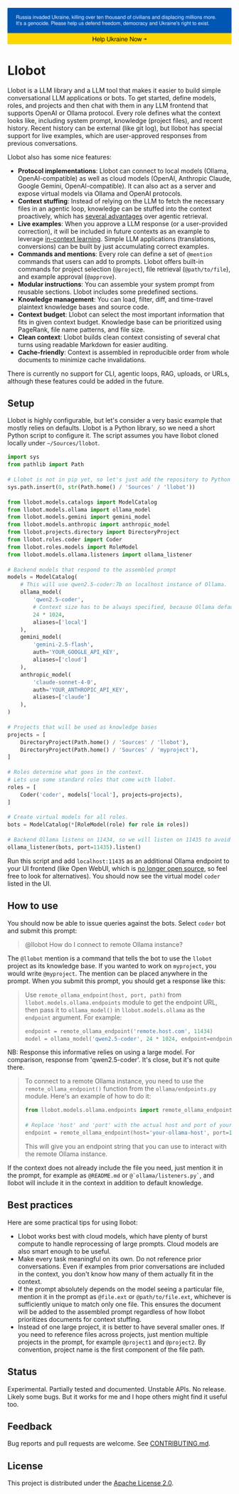 [![SWUbanner](https://raw.githubusercontent.com/vshymanskyy/StandWithUkraine/main/banner2-direct.svg)](https://github.com/vshymanskyy/StandWithUkraine/blob/main/docs/README.md)

# Llobot

Llobot is a LLM library and a LLM tool that makes it easier to build simple conversational LLM applications or bots. To get started, define models, roles, and projects and then chat with them in any LLM frontend that supports OpenAI or Ollama protocol. Every role defines what the context looks like, including system prompt, knowledge (project files), and recent history. Recent history can be external (like git log), but llobot has special support for live examples, which are user-approved responses from previous conversations.

Llobot also has some nice features:

- **Protocol implementations**: Llobot can connect to local models (Ollama, OpenAI-compatible) as well as cloud models (OpenAI, Anthropic Claude, Google Gemini, OpenAI-compatible). It can also act as a server and expose virtual models via Ollama and OpenAI protocols.
- **Context stuffing**: Instead of relying on the LLM to fetch the necessary files in an agentic loop, knowledge can be stuffed into the context proactively, which has [several advantages](https://blog.machinezoo.com/Why_context_stuffing) over agentic retrieval.
- **Live examples**: When you approve a LLM response (or a user-provided correction), it will be included in future contexts as an example to leverage [in-context learning](https://arxiv.org/abs/2005.14165). Simple LLM applications (translations, conversions) can be built by just accumulating correct examples.
- **Commands and mentions**: Every role can define a set of `@mention` commands that users can add to prompts. Llobot offers built-in commands for project selection (`@project`), file retrieval (`@path/to/file`), and example approval (`@approve`).
- **Modular instructions**: You can assemble your system prompt from reusable sections. Llobot includes some predefined sections.
- **Knowledge management**: You can load, filter, diff, and time-travel plaintext knowledge bases and source code.
- **Context budget**: Llobot can select the most important information that fits in given context budget. Knowledge base can be prioritized using PageRank, file name patterns, and file size.
- **Clean context**: Llobot builds clean context consisting of several chat turns using readable Markdown for easier auditing.
- **Cache-friendly**: Context is assembled in reproducible order from whole documents to minimize cache invalidations.

There is currently no support for CLI, agentic loops, RAG, uploads, or URLs, although these features could be added in the future.

## Setup

Llobot is highly configurable, but let's consider a very basic example that mostly relies on defaults. Llobot is a Python library, so we need a short Python script to configure it. The script assumes you have llobot cloned locally under `~/Sources/llobot`.

```python
import sys
from pathlib import Path

# Llobot is not in pip yet, so let's just add the repository to Python's module path.
sys.path.insert(0, str(Path.home() / 'Sources' / 'llobot'))

from llobot.models.catalogs import ModelCatalog
from llobot.models.ollama import ollama_model
from llobot.models.gemini import gemini_model
from llobot.models.anthropic import anthropic_model
from llobot.projects.directory import DirectoryProject
from llobot.roles.coder import Coder
from llobot.roles.models import RoleModel
from llobot.models.ollama.listeners import ollama_listener

# Backend models that respond to the assembled prompt
models = ModelCatalog(
    # This will use qwen2.5-coder:7b on localhost instance of Ollama.
    ollama_model(
        'qwen2.5-coder',
        # Context size has to be always specified, because Ollama defaults are tiny.
        24 * 1024,
        aliases=['local']
    ),
    gemini_model(
        'gemini-2.5-flash',
        auth='YOUR_GOOGLE_API_KEY',
        aliases=['cloud']
    ),
    anthropic_model(
        'claude-sonnet-4-0',
        auth='YOUR_ANTHROPIC_API_KEY',
        aliases=['claude']
    ),
)

# Projects that will be used as knowledge bases
projects = [
    DirectoryProject(Path.home() / 'Sources' / 'llobot'),
    DirectoryProject(Path.home() / 'Sources' / 'myproject'),
]

# Roles determine what goes in the context.
# Lets use some standard roles that come with llobot.
roles = [
    Coder('coder', models['local'], projects=projects),
]

# Create virtual models for all roles.
bots = ModelCatalog(*[RoleModel(role) for role in roles])

# Backend Ollama listens on 11434, so we will listen on 11435 to avoid conflicts.
ollama_listener(bots, port=11435).listen()
```

Run this script and add `localhost:11435` as an additional Ollama endpoint to your UI frontend (like Open WebUI, which is [no longer open source](https://github.com/open-webui/open-webui/issues/13579), so feel free to look for alternatives). You should now see the virtual model `coder` listed in the UI.

## How to use

You should now be able to issue queries against the bots. Select `coder` bot and submit this prompt:

> @llobot How do I connect to remote Ollama instance?

The `@llobot` mention is a command that tells the bot to use the `llobot` project as its knowledge base. If you wanted to work on `myproject`, you would write `@myproject`. The mention can be placed anywhere in the prompt. When you submit this prompt, you should get a response like this:

> Use `remote_ollama_endpoint(host, port, path)` from `llobot.models.ollama.endpoints` module to get the endpoint URL, then pass it to `ollama_model()` in `llobot.models.ollama` as the `endpoint` argument. For example:
>
> ```python
> endpoint = remote_ollama_endpoint('remote.host.com', 11434)
> model = ollama_model('qwen2.5-coder', 24 * 1024, endpoint=endpoint)
> ```

NB: Response this informative relies on using a large model. For comparison, response from 'qwen2.5-coder'. It's close, but it's not quite there.

> To connect to a remote Ollama instance, you need to use the `remote_ollama_endpoint()` function from the `ollama/endpoints.py` module. Here's an example of how to do it:
>
> ```python
> from llobot.models.ollama.endpoints import remote_ollama_endpoint
>
> # Replace 'host' and 'port' with the actual host and port of your Ollama instance.
> endpoint = remote_ollama_endpoint(host='your-ollama-host', port=11434)
> ```
>
> This will give you an endpoint string that you can use to interact with the remote Ollama instance.

If the context does not already include the file you need, just mention it in the prompt, for example as `@README.md` or `` @`ollama/listeners.py` ``, and llobot will include it in the context in addition to default knowledge.

## Best practices

Here are some practical tips for using llobot:

- Llobot works best with cloud models, which have plenty of burst compute to handle reprocessing of large prompts. Cloud models are also smart enough to be useful.
- Make every task meaningful on its own. Do not reference prior conversations. Even if examples from prior conversations are included in the context, you don't know how many of them actually fit in the context.
- If the prompt absolutely depends on the model seeing a particular file, mention it in the prompt as `@file.ext` or `@path/to/file.ext`, whichever is sufficiently unique to match only one file. This ensures the document will be added to the assembled prompt regardless of how llobot prioritizes documents for context stuffing.
- Instead of one large project, it is better to have several smaller ones. If you need to reference files across projects, just mention multiple projects in the prompt, for example `@project1` and `@project2`. By convention, project name is the first component of the file path.

## Status

Experimental. Partially tested and documented. Unstable APIs. No release. Likely some bugs. But it works for me and I hope others might find it useful too.

## Feedback

Bug reports and pull requests are welcome. See [CONTRIBUTING.md](CONTRIBUTING.md).

## License

This project is distributed under the [Apache License 2.0](LICENSE).
